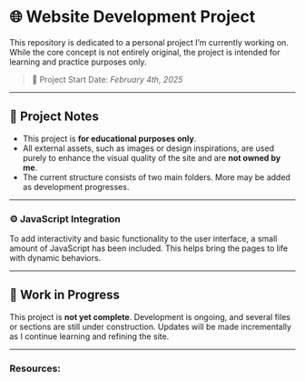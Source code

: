 # 🌐 Website Development Project

This repository is dedicated to a personal project I’m currently working on. While the core concept is not entirely original, the project is intended for learning and practice purposes only.

> 📅 Project Start Date: *February 4th, 2025*

---

## 📌 Project Notes

- This project is **for educational purposes only**.
- All external assets, such as images or design inspirations, are used purely to enhance the visual quality of the site and are **not owned by me**.
- The current structure consists of two main folders. More may be added as development progresses.

---

### ⚙️ JavaScript Integration

To add interactivity and basic functionality to the user interface, a small amount of JavaScript has been included. This helps bring the pages to life with dynamic behaviors.

---

## 🚧 Work in Progress

This project is **not yet complete**. Development is ongoing, and several files or sections are still under construction. Updates will be made incrementally as I continue learning and refining the site.

---

### Resources:
<!---[ Website Link ](http://127.0.0.1:5500/Applications-dev/Project01/index.html)--->



